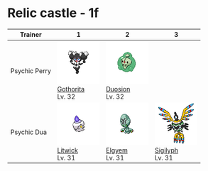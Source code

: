 # Relic castle - 1f

| Trainer       | 1                                                                                  | 2                                                                              | 3                                                                                |
| ------------- | ---------------------------------------------------------------------------------- | ------------------------------------------------------------------------------ | -------------------------------------------------------------------------------- |
| Psychic Perry | ![gothorita](../../img/pokemon/575.png) <br/>[Gothorita](/pokemon/575) <br/>Lv. 32 | ![duosion](../../img/pokemon/578.png) <br/>[Duosion](/pokemon/578) <br/>Lv. 32 |
| Psychic Dua   | ![litwick](../../img/pokemon/607.png) <br/>[Litwick](/pokemon/607) <br/>Lv. 31     | ![elgyem](../../img/pokemon/605.png) <br/>[Elgyem](/pokemon/605) <br/>Lv. 31   | ![sigilyph](../../img/pokemon/561.png) <br/>[Sigilyph](/pokemon/561) <br/>Lv. 31 |
